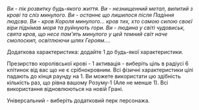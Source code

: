 *Ви - пік розвитку будь-якого життя. Ви - незнищенний метал, вилитий з крові та сліз минулого. Ви - останнє що лишилося після Падіння людсва. Ви - кров Короля минулого... кров тих, хто самою силою своєї віри піднімав моря та руйнують гори. Ви - людина у світі чудовиськ, свята кров, що несе пам'ять минулого у цей темний світ наче смолоскип, освітлюючи шлях Героям....*

Додаткова характеристика: додайте 1 до будь-якої характеристики.

Презирство королівської крові - 1 активація - виберіть ціль в радіусі 6 клітинок від вас що не є срібнокровним. Всі фізичні характеристики цілі падають до кінця раунду на 1. Ви можете використати цю здібність кількість раз, що рівна вашому Розуму-1 (Але не менше 1). Всі використання відновлюються на новій Грані.

Універсальний - виберіть додатковий перк персонажа.